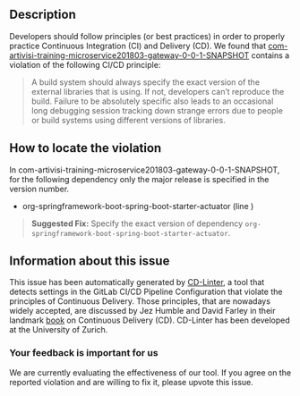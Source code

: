 
## Description
Developers should follow principles (or best practices) in order to properly practice Continuous Integration (CI) and Delivery (CD).
We found that [com-artivisi-training-microservice201803-gateway-0-0-1-SNAPSHOT](https://gitlab.com/training-microservices-2018-03/gateway/blob/master/.gitlab-ci.yml) contains a violation of the following CI/CD principle:

> A build system should always specify the exact version of the external libraries that is using.
If not, developers can’t reproduce the build. Failure to be absolutely specific also leads to an occasional long debugging session tracking down strange errors due to people or build systems using different versions of libraries.

## How to locate the violation

In com-artivisi-training-microservice201803-gateway-0-0-1-SNAPSHOT, for the following dependency only the major release is specified in the version number.

* org-springframework-boot-spring-boot-starter-actuator (line )

> **Suggested Fix:** Specify the exact version of dependency `org-springframework-boot-spring-boot-starter-actuator`.

## Information about this issue

This issue has been automatically generated by [CD-Linter](https://gitlab.com/Jancso/configuration-analytics), a tool that detects settings in the GitLab CI/CD Pipeline Configuration that violate the principles of Continuous Delivery. Those principles, that are nowadays widely accepted, are discussed by Jez Humble and David Farley in their landmark [book](https://www.oreilly.com/library/view/continuous-delivery-reliable/9780321670250/) on Continuous Delivery (CD). CD-Linter has been developed at the University of Zurich.

### Your feedback is important for us
We are currently evaluating the effectiveness of our tool. If you agree on the reported violation and are willing to fix it, please upvote this issue.